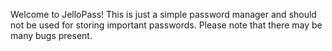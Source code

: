 Welcome to JelloPass! This is just a simple password manager and should not be used for storing important passwords. Please note that there may be many bugs present.
